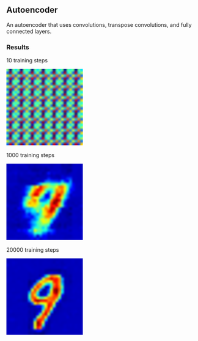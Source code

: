 ## Autoencoder

An autoencoder that uses convolutions, transpose convolutions, and fully connected layers.

### Results

10 training steps

![10](https://github.com/cameronfabbri/tensorflow_ops/blob/master/examples/images/image_10.png?raw=true)

1000 training steps

![1000](https://github.com/cameronfabbri/tensorflow_ops/blob/master/examples/images/image_1000.png?raw=true)

20000 training steps

![20000](https://github.com/cameronfabbri/tensorflow_ops/blob/master/examples/images/image_21000.png?raw=true)

